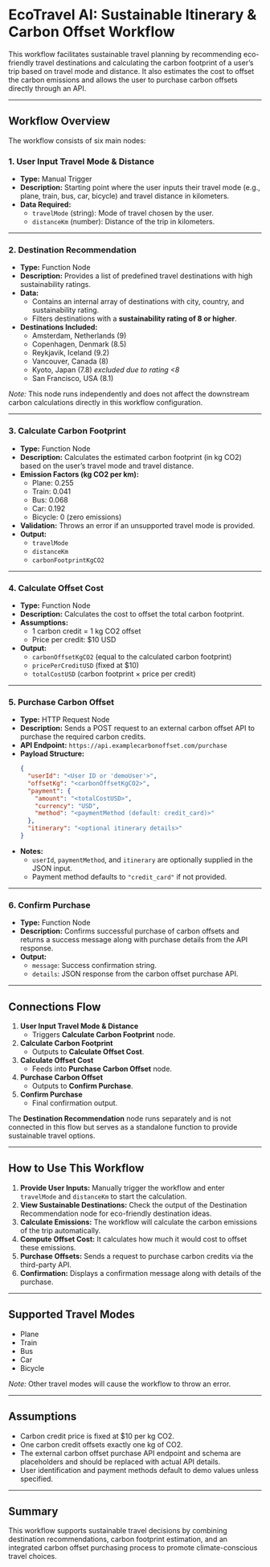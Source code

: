 # EcoTravel AI: Sustainable Itinerary & Carbon Offset Workflow

This workflow facilitates sustainable travel planning by recommending eco-friendly travel destinations and calculating the carbon footprint of a user’s trip based on travel mode and distance. It also estimates the cost to offset the carbon emissions and allows the user to purchase carbon offsets directly through an API.

---

## Workflow Overview

The workflow consists of six main nodes:

### 1. User Input Travel Mode & Distance
- **Type:** Manual Trigger
- **Description:** Starting point where the user inputs their travel mode (e.g., plane, train, bus, car, bicycle) and travel distance in kilometers.
- **Data Required:**
  - `travelMode` (string): Mode of travel chosen by the user.
  - `distanceKm` (number): Distance of the trip in kilometers.

---

### 2. Destination Recommendation
- **Type:** Function Node
- **Description:** Provides a list of predefined travel destinations with high sustainability ratings.
- **Data:**
  - Contains an internal array of destinations with city, country, and sustainability rating.
  - Filters destinations with a **sustainability rating of 8 or higher**.
- **Destinations Included:**
  - Amsterdam, Netherlands (9)
  - Copenhagen, Denmark (8.5)
  - Reykjavik, Iceland (9.2)
  - Vancouver, Canada (8)
  - Kyoto, Japan (7.8) *excluded due to rating <8*
  - San Francisco, USA (8.1)

*Note:* This node runs independently and does not affect the downstream carbon calculations directly in this workflow configuration.

---

### 3. Calculate Carbon Footprint
- **Type:** Function Node
- **Description:** Calculates the estimated carbon footprint (in kg CO2) based on the user’s travel mode and travel distance.
- **Emission Factors (kg CO2 per km):**
  - Plane: 0.255
  - Train: 0.041
  - Bus: 0.068
  - Car: 0.192
  - Bicycle: 0 (zero emissions)
- **Validation:** Throws an error if an unsupported travel mode is provided.
- **Output:**
  - `travelMode`
  - `distanceKm`
  - `carbonFootprintKgCO2`

---

### 4. Calculate Offset Cost
- **Type:** Function Node
- **Description:** Calculates the cost to offset the total carbon footprint.
- **Assumptions:**
  - 1 carbon credit = 1 kg CO2 offset
  - Price per credit: $10 USD
- **Output:**
  - `carbonOffsetKgCO2` (equal to the calculated carbon footprint)
  - `pricePerCreditUSD` (fixed at $10)
  - `totalCostUSD` (carbon footprint × price per credit)

---

### 5. Purchase Carbon Offset
- **Type:** HTTP Request Node
- **Description:** Sends a POST request to an external carbon offset API to purchase the required carbon credits.
- **API Endpoint:** `https://api.examplecarbonoffset.com/purchase`
- **Payload Structure:**
  ```json
  {
    "userId": "<User ID or 'demoUser'>",
    "offsetKg": "<carbonOffsetKgCO2>",
    "payment": {
      "amount": "<totalCostUSD>",
      "currency": "USD",
      "method": "<paymentMethod (default: credit_card)>"
    },
    "itinerary": "<optional itinerary details>"
  }
  ```
- **Notes:**
  - `userId`, `paymentMethod`, and `itinerary` are optionally supplied in the JSON input.
  - Payment method defaults to `"credit_card"` if not provided.

---

### 6. Confirm Purchase
- **Type:** Function Node
- **Description:** Confirms successful purchase of carbon offsets and returns a success message along with purchase details from the API response.
- **Output:**
  - `message`: Success confirmation string.
  - `details`: JSON response from the carbon offset purchase API.

---

## Connections Flow

1. **User Input Travel Mode & Distance**
   - Triggers **Calculate Carbon Footprint** node.
2. **Calculate Carbon Footprint**
   - Outputs to **Calculate Offset Cost**.
3. **Calculate Offset Cost**
   - Feeds into **Purchase Carbon Offset** node.
4. **Purchase Carbon Offset**
   - Outputs to **Confirm Purchase**.
5. **Confirm Purchase**
   - Final confirmation output.

The **Destination Recommendation** node runs separately and is not connected in this flow but serves as a standalone function to provide sustainable travel options.

---

## How to Use This Workflow

1. **Provide User Inputs:** Manually trigger the workflow and enter `travelMode` and `distanceKm` to start the calculation.
2. **View Sustainable Destinations:** Check the output of the Destination Recommendation node for eco-friendly destination ideas.
3. **Calculate Emissions:** The workflow will calculate the carbon emissions of the trip automatically.
4. **Compute Offset Cost:** It calculates how much it would cost to offset these emissions.
5. **Purchase Offsets:** Sends a request to purchase carbon credits via the third-party API.
6. **Confirmation:** Displays a confirmation message along with details of the purchase.

---

## Supported Travel Modes

- Plane
- Train
- Bus
- Car
- Bicycle

*Note:* Other travel modes will cause the workflow to throw an error.

---

## Assumptions

- Carbon credit price is fixed at $10 per kg CO2.
- One carbon credit offsets exactly one kg of CO2.
- The external carbon offset purchase API endpoint and schema are placeholders and should be replaced with actual API details.
- User identification and payment methods default to demo values unless specified.

---

## Summary

This workflow supports sustainable travel decisions by combining destination recommendations, carbon footprint estimation, and an integrated carbon offset purchasing process to promote climate-conscious travel choices.